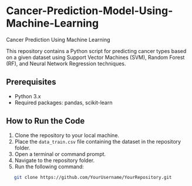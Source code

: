 # Cancer-Prediction-Model-Using-Machine-Learning
Cancer Prediction Using Machine Learning

This repository contains a Python script for predicting cancer types based on a given dataset using Support Vector Machines (SVM), Random Forest (RF), and Neural Network Regression techniques.

## Prerequisites

- Python 3.x
- Required packages: pandas, scikit-learn

## How to Run the Code

1. Clone the repository to your local machine.
2. Place the `data_train.csv` file containing the dataset in the repository folder.
3. Open a terminal or command prompt.
4. Navigate to the repository folder.
5. Run the following command:

```bash
   git clone https://github.com/YourUsername/YourRepository.git
